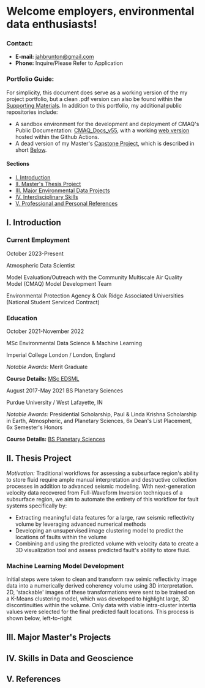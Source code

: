 # Welcome employers, environmental data enthusiasts!

### Contact:
 - **E-mail:** [jahbrunton@gmail.com](jahbrunton@gmail.com)
 - **Phone:** Inquire/Please Refer to Application

### Portfolio Guide:
For simplicity, this document does serve as a working version of the my project portfolio, but a clean .pdf version can also be found within the [Supporting Materials](./Supporting_Materials/). 
In addition to this portfolio, my additional public repositories include:
  - A sandbox environment for the development and deployment of CMAQ's Public Documentation: [CMAQ_Docs_v55](https://github.com/jbrunto/CMAQ_Docs_v55), with a working [web version](https://jbrunto.github.io/CMAQ_Docs_v55/) hosted within the Github Actions.
  - A dead version of my Master's [Capstone Project](https://github.com/jbrunto/Seismic_Machine_Learning), which is described in short [Below](#Thesis).

#### Sections
  - [I. Introduction](#Introduction)
  - [II. Master's Thesis Project](#Thesis)
  - [III. Major Environmental Data Projects](#Projects)
  - [IV. Interdisciplinary Skills](#Skills)
  - [V. Professional and Personal References](#References)


<a id=Introduction></a>
## I. Introduction

### Current Employment
October 2023-Present

Atmospheric Data Scientist

Model Evaluation/Outreach with the Community Multiscale Air Quality Model (CMAQ) Model Development Team

Environmental Protection Agency & Oak Ridge Associated Universities (National Student Serviced Contract)

### Education
October 2021-November 2022

MSc Environmental Data Science & Machine Learning

Imperial College London / London, England

*Notable Awards:* Merit Graduate

**Course Details:** [MSc EDSML](https://www.imperial.ac.uk/study/courses/postgraduate-taught/environmental-data-science-machine-learning/)

August 2017-May 2021
BS Planetary Sciences

Purdue University / West Lafayette, IN

*Notable Awards:* Presidential Scholarship, Paul & Linda Krishna Scholarship in Earth, Atmospheric, and Planetary Sciences, 6x Dean's List Placement, 6x Semester's Honors

**Course Details:** [BS Planetary Sciences](https://www.eaps.purdue.edu/for_students/undergraduate/planetary/index.html)

<a id=Thesis></a>
## II. Thesis Project

*Motivation:* Traditional workflows for assessing a subsurface region's ability to store fluid require ample manual interpretation and destructive collection processes in addition to advanced seismic modeling. With next-generation velocity data recovered from Full-Waveform Inversion techniques of a subsurface region, we aim to automate the entirety of this workflow for fault systems specifically by:
- Extracting meaningful data features for a large, raw seismic reflectivity volume by leveraging advanced numerical methods
- Developing an unsupervised image clustering model to predict the locations of faults within the volume
- Combining and using the predicted volume with velocity data to create a 3D visualization tool and assess predicted fault's ability to store fluid.

### Machine Learning Model Development
Initial steps were taken to clean and transform raw seimic reflectivity image data into a numerically derived coherency volume using 3D interpretation. 2D, 'stackable' images of these transformations were sent to be trained on a K-Means clustering model, which was developed to highlight large, 3D discontinuities within the volume. Only data with viable intra-cluster intertia values were selected for the final predicted fault locations. This process is shown below, left-to-right




<a id=Projects></a>
## III. Major Master's Projects
<a id=Skills></a>
## IV. Skills in Data and Geoscience
<a id=References></a>
## V. References
